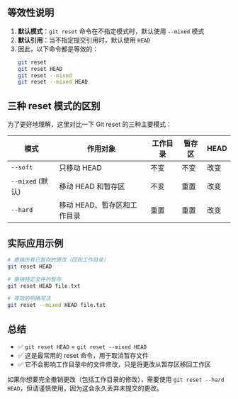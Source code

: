 ## 等效性说明

1. **默认模式**：`git reset` 命令在不指定模式时，默认使用 `--mixed` 模式
2. **默认引用**：当不指定提交引用时，默认使用 `HEAD`
3. 因此，以下命令都是等效的：
   ```bash
   git reset
   git reset HEAD
   git reset --mixed
   git reset --mixed HEAD
   ```

## 三种 reset 模式的区别

为了更好地理解，这里对比一下 Git reset 的三种主要模式：

| 模式 | 作用对象 | 工作目录 | 暂存区 | HEAD |
|------|----------|----------|--------|------|
| `--soft` | 只移动 HEAD | 不变 | 不变 | 改变 |
| `--mixed` (默认) | 移动 HEAD 和暂存区 | 不变 | 重置 | 改变 |
| `--hard` | 移动 HEAD、暂存区和工作目录 | 重置 | 重置 | 改变 |

## 实际应用示例

```bash
# 撤销所有已暂存的更改（回到工作目录）
git reset HEAD

# 撤销特定文件的暂存
git reset HEAD file.txt

# 等效的明确写法
git reset --mixed HEAD file.txt
```

## 总结

- ✅ `git reset HEAD` = `git reset --mixed HEAD`
- ✅ 这是最常用的 reset 命令，用于取消暂存文件
- ✅ 它不会影响工作目录中的文件修改，只是将更改从暂存区移回工作区

如果你想要完全撤销更改（包括工作目录的修改），需要使用 `git reset --hard HEAD`，但请谨慎使用，因为这会永久丢弃未提交的更改。